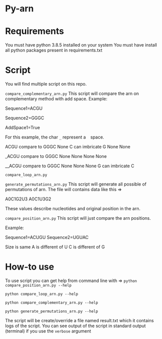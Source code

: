 # Py-arn

# Requirements
You must have python 3.8.5 installed on your system
You must have install all python packages present in requirements.txt

# Script
You will find multiple script on this repo.

`compare_complementary_arn.py`
This script will compare the arn on complementary method with add space. Example:

Sequence1=ACGU

Sequence2=GGGC

AddSpace1=True

For this example, the char `_` represent a ` ` space.

ACGU compare to GGGC
None
C can imbricate G
None
None



_ACGU compare to GGGC
None
None
None
None



__ACGU compare to GGGC
None
None
None
G can imbricate C



`compare_loop_arn.py` 

`generate_permutations_arn.py`
This script will generate all possible of permutations of arn.
The file will contains data like this =>

A0C1G2U3
A0C1U3G2

These values describe nucleotides and original position in the arn.

`compare_position_arn.py`
This script will just compare the arn positions.

Example:

Sequence1=ACUGU
Sequence2=UGUAC

Size is same
A is different of U
C is different of G


# How-to use

To use script you can get help from command line with =>
`python compare_position_arn.py --help`

`python compare_loop_arn.py --help`

`python compare_complementary_arn.py --help`

`python generate_permutations_arn.py --help`

The script will be create/override a file named result.txt which it contains logs of the script.
You can see output of the script in standard output (terminal) if you use the `verbose` argument

